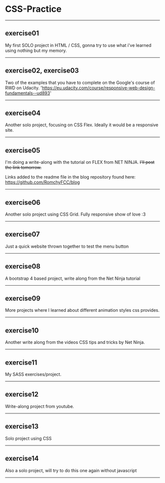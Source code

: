 # CSS-Practice

---

## exercise01

My first SOLO project in HTML / CSS, gonna try to use what i've learned using nothing but my memory.

---

## exercise02, exercise03

Two of the examples that you have to complete on the Google's course of RWD on Udacity.
'https://eu.udacity.com/course/responsive-web-design-fundamentals--ud893'

---

## exercise04

Another solo project, focusing on CSS Flex. Ideally it would be a responsive site.

---

## exercise05

I'm doing a write-along with the tutorial on FLEX from NET NINJA. 
~~I'll post the link tomorrow.~~

Links added to the readme file in the blog repository found here: https://github.com/RomchyFCC/blog

---

## exercise06

Another solo project using CSS Grid. Fully responsive show of love :3

---

## exercise07

Just a quick website thrown together to test the menu button

---

## exercise08

A bootstrap 4 based project, write along from the Net Ninja tutorial

---

## exercise09

More projects where I learned about different animation styles css provides.

---

## exercise10

Another write along from the videos CSS tips and tricks by Net Ninja.

---

## exercise11

My SASS exercises/project. 

---

## exercise12

Write-along project from youtube.

---

## exercise13

Solo project using CSS

---

## exercise14

Also a solo project, will try to do this one again without javascript

---